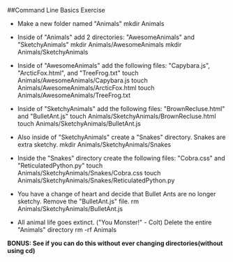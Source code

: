 ##Command Line Basics Exercise

* Make a new folder named "Animals"
    mkdir Animals

* Inside of "Animals" add 2 directories: "AwesomeAnimals" and "SketchyAnimals"
    mkdir Animals/AwesomeAnimals
    mkdir Animals/SketchyAnimals

* Inside of "AwesomeAnimals" add the following files: "Capybara.js", "ArcticFox.html", and "TreeFrog.txt"
    touch Animals/AwesomeAnimals/Capybara.js
    touch Animals/AwesomeAnimals/ArcticFox.html
    touch Animals/AwesomeAnimals/TreeFrog.txt

* Inside of "SketchyAnimals" add the following files: "BrownRecluse.html" and "BulletAnt.js"
    touch Animals/SketchyAnimals/BrownRecluse.html
    touch Animals/SketchyAnimals/BulletAnt.js

* Also inside of "SketchyAnimals" create a "Snakes" directory.  Snakes are extra sketchy.
    mkdir Animals/SketchyAnimals/Snakes

* Inside the "Snakes" directory create the following files: "Cobra.css" and "ReticulatedPython.py"
    touch Animals/SketchyAnimals/Snakes/Cobra.css
    touch Animals/SketchyAnimals/Snakes/ReticulatedPython.py

* You have a change of heart and decide that Bullet Ants are no longer sketchy. Remove the "BulletAnt.js" file.
    rm Animals/SketchyAnimals/BulletAnt.js

* All animal life goes extinct. ("You Monster!" - Colt) Delete the entire "Animals" directory
    rm -rf Animals

**BONUS: See if you can do this without ever changing directories(without using cd)**